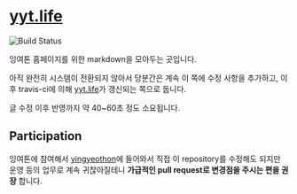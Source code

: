 # [yyt.life](https://yyt.life)

![Build Status](https://travis-ci.org/yingyeothon/yingyeothon.github.io.svg?branch=master)

잉여톤 홈페이지를 위한 markdown을 모아두는 곳입니다.

아직 완전히 시스템이 전환되지 않아서 당분간은 계속 이 쪽에 수정 사항을 추가하고, 이후 travis-ci에 의해 [yyt.life](https://yyt.life)가 갱신되는 쪽으로 둡니다.

글 수정 이후 반영까지 약 40~60초 정도 소요됩니다.

## Participation

잉여톤에 참여해서 [yingyeothon](https://github.com/yingyeothon)에 들어와서 직접 이 repository를 수정해도 되지만 운영 등의 업무로 계속 귀찮아질테니 **가급적인 pull request로 변경점을 주시는 편을 권장** 합니다.

